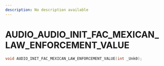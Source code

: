 ```yaml
---
description: No description available 
---
```


# AUDIO\_AUDIO_INIT_FAC_MEXICAN_LAW_ENFORCEMENT_VALUE

```cpp
void AUDIO_INIT_FAC_MEXICAN_LAW_ENFORCEMENT_VALUE(int _Unk0);
```
